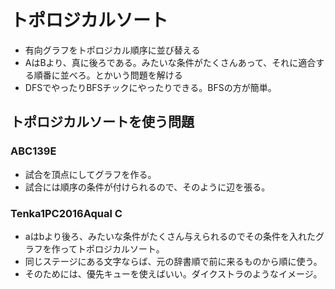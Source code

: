 # トポロジカルソート  
- 有向グラフをトポロジカル順序に並び替える  
- AはBより、真に後ろである。みたいな条件がたくさんあって、それに適合する順番に並べろ。とかいう問題を解ける  
- DFSでやったりBFSチックにやったりできる。BFSの方が簡単。  

## トポロジカルソートを使う問題  

### ABC139E  
- 試合を頂点にしてグラフを作る。  
- 試合には順序の条件が付けられるので、そのように辺を張る。  

### Tenka1PC2016Aqual C  
- aはbより後ろ、みたいな条件がたくさん与えられるのでその条件を入れたグラフを作ってトポロジカルソート。  
- 同じステージにある文字ならば、元の辞書順で前に来るものから順に使う。  
- そのためには、優先キューを使えばいい。ダイクストラのようなイメージ。  


